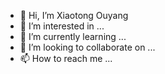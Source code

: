 - 👋 Hi, I’m Xiaotong Ouyang
- 👀 I’m interested in ...
- 🌱 I’m currently learning ...
- 💞️ I’m looking to collaborate on ...
- 📫 How to reach me ...

<!---
OuyangXiaotong/OuyangXiaotong is a ✨ special ✨ repository because its `README.md` (this file) appears on your GitHub profile.
You can click the Preview link to take a look at your changes.
--->
